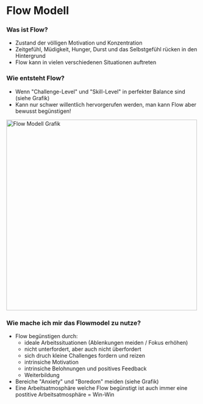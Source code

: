 # Flow Modell

### Was ist Flow?

 - Zustand der völligen Motivation und Konzentration
 - Zeitgefühl, Müdigkeit, Hunger, Durst und das Selbstgefühl rücken in den Hintergrund
 - Flow kann in vielen verschiedenen Situationen auftreten

### Wie entsteht Flow?

 - Wenn "Challenge-Level" und "Skill-Level" in perfekter Balance sind (siehe Grafik)
 - Kann nur schwer willentlich hervorgerufen werden, man kann Flow aber bewusst begünstigen!

<img src="https://upload.wikimedia.org/wikipedia/commons/f/f6/Challenge_vs_skill.svg" alt="Flow Modell Grafik" width="500"/>

### Wie mache ich mir das Flowmodel zu nutze?

 - Flow begünstigen durch:
   - ideale Arbeitssituationen (Ablenkungen meiden / Fokus erhöhen)
   - nicht unterfordert, aber auch nicht überfordert
   - sich druch kleine Challenges fordern und reizen
   - intrinsiche Motivation
   - intrinsiche Belohnungen und positives Feedback
   - Weiterbildung
 - Bereiche "Anxiety" und "Boredom" meiden (siehe Grafik)
 - Eine Arbeitsatmosphäre welche Flow begünstigt ist auch immer eine postitive Arbeitsatmosphäre = Win-Win
